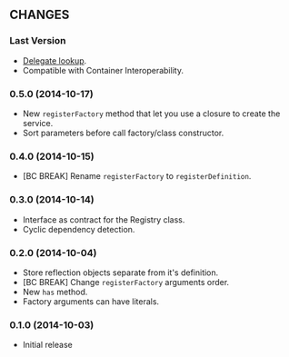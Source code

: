 ## CHANGES

### Last Version

  * [Delegate lookup](https://github.com/container-interop/container-interop/blob/delegate-lookup/docs/Delegate-lookup.md).
  * Compatible with Container Interoperability.

### 0.5.0 (2014-10-17)

  * New `registerFactory` method that let you use a closure to create
    the service.
  * Sort parameters before call factory/class constructor.

### 0.4.0 (2014-10-15)

  * [BC BREAK] Rename `registerFactory` to `registerDefinition`.

### 0.3.0 (2014-10-14)

  * Interface as contract for the Registry class.
  * Cyclic dependency detection.

### 0.2.0 (2014-10-04)

  * Store reflection objects separate from it's definition.
  * [BC BREAK] Change `registerFactory` arguments order.
  * New `has` method.
  * Factory arguments can have literals.

### 0.1.0 (2014-10-03)

  * Initial release
